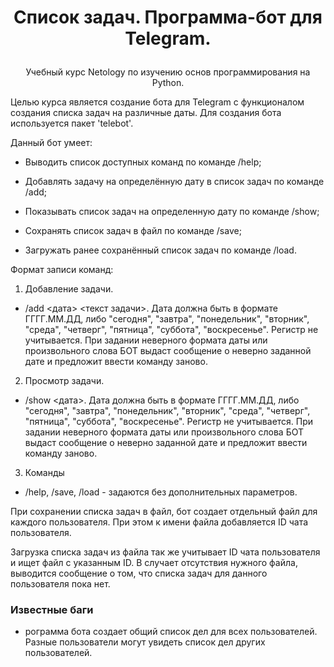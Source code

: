 # <p align="center"> Список задач. Программа-бот для Telegram.

<p align="center"> Учебный курс Netology по изучению основ программирования на Python.

Целью курса является создание бота для Telegram с функционалом создания списка задач на различные даты.
Для создания бота используется пакет 'telebot'.

Данный бот умеет:

- Выводить список доступных команд по команде /help;
- Добавлять задачу на определённую дату в список задач по команде /add;
- Показывать список задач на определенную дату по команде /show;
- Сохранять список задач в файл по команде /save;

- Загружать ранее сохранённый список задач по команде /load.

Формат записи команд:

1. Добавление задачи.

- /add <дата> <текст задачи>. Дата должна быть в формате ГГГГ.ММ.ДД, либо "сегодня", "завтра", "понедельник", "вторник", "среда", "четверг", "пятница", "суббота", "воскресенье". Регистр не учитывается. При задании неверного формата даты или произвольного слова БОТ выдаст сообщение о неверно заданной дате и предложит ввести команду заново.

2. Просмотр задачи.

- /show <дата>. Дата должна быть в формате ГГГГ.ММ.ДД, либо "сегодня", "завтра", "понедельник", "вторник", "среда", "четверг", "пятница", "суббота", "воскресенье". Регистр не учитывается. При задании неверного формата даты или произвольного слова БОТ выдаст сообщение о неверно заданной дате и предложит ввести команду заново.

3. Команды

- /help, /save, /load - задаются без дополнительных параметров.

При сохранении списка задач в файл, бот создает отдельный файл для каждого пользователя. При этом к имени файла добавляется ID чата пользователя.

Загрузка списка задач из файла так же учитывает ID чата пользователя и ищет файл с указанным ID. В случает отсутствия нужного файла, выводится сообщение о том, что списка задач для данного пользователя пока нет.

### Известные баги

- рограмма бота создает общий список дел для всех пользователей. Разные пользователи могут увидеть список дел других пользователей.
